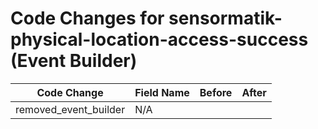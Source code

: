 # Code Changes for sensormatik-physical-location-access-success (Event Builder)

| Code Change | Field Name | Before | After |
|-------------|------------|--------|-------|
| removed_event_builder | N/A |  |  |